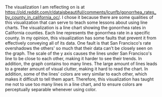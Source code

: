 The visualization I am reflecting on is at https://old.reddit.com/r/dataisbeautiful/comments/lcunfb/gonorrhea_rates_by_county_in_california_oc/. I chose it because there are some qualities of this visualization that can serve to teach some lessons about using line charts. The visualization is a line chart showing the gonorrhea rates in California counties. Each line represents the gonorrhea rate in a specific county. In my opinion, this visualization has some faults that prevent it from effectively conveying all of its data. One fault is that San Francisco's rate overshadows the others' so much that their data can't be closely seen on the graph. The scale of the y axis causes the lines under San Francisco's line to be close to each other, making it harder to see their trends. In addition, the graph contains too many lines. The large amount of lines leads to a greater amount of visual clutter, making it hard to read the chart. In addition, some of the lines' colors are very similar to each other, which makes it difficult to tell them apart. Therefore, this visualization has taught me not to use too many lines in a line chart, and to ensure colors are perceptually separable whenever using color.
